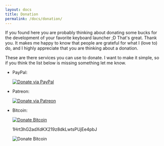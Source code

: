 ```yaml
---
layout: docs
title: Donation
permalink: /docs/donation/
---
```


If you found here you are probably thinking about donating some bucks for the development of your favorite keyboard launcher ;D That's great. Thank you. It makes me happy to know that people are grateful for what I (love to) do, and I highly appreciate that you are thinking about a donation.

These are there services you can use to donate. I want to make it simple, so if you think the list below is missing something let me know.


* PayPal:

  [![Donate via PayPal](https://www.paypalobjects.com/en_US/i/btn/btn_donate_SM.gif)](https://www.paypal.com/cgi-bin/webscr?cmd=_s-xclick&hosted_button_id=W74BQPKPGNSNC)

* Patreon:  

  [![Donate via Patreon](/img/patreon.png)](https://www.patreon.com/bePatron?u=4631163)

* Bitcoin:

  [![Donate Bitcoin](/img/bitcoin.svg)](bitcoin:1Hrt3hG2adXdKX219z8dkLwtsPUjEe4pbJ)

  1Hrt3hG2adXdKX219z8dkLwtsPUjEe4pbJ

  ![Donate Bitcoin](/img/qrcode.png)
